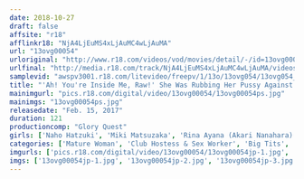```yaml
---
date: 2018-10-27
draft: false
affsite: "r18"
afflinkr18: "NjA4LjEuMS4xLjAuMC4wLjAuMA"
url: "13ovg00054"
urloriginal: "http://www.r18.com/videos/vod/movies/detail/-/id=13ovg00054"
urlfinal: "http://media.r18.com/track/NjA4LjEuMS4xLjAuMC4wLjAuMA/videos/vod/movies/detail/-/id=13ovg00054"
samplevid: "awspv3001.r18.com/litevideo/freepv/1/13o/13ovg054/13ovg054_dmb_w.mp4"
title: "'Ah! You're Inside Me, Raw!' She Was Rubbing Her Pussy Against My Cock With Her Amazing Oiled Up Pussy Grinding Technique, And When I Got Rock Hard, It Just Slipped Right In! The Rules Were No Sex Allowed, But I Ended Up Having Creampie Raw Footage Sex With These 4 Colossal Tits Mature Woman Delivery Health Babes"
mainimgurl: "pics.r18.com/digital/video/13ovg00054/13ovg00054ps.jpg"
mainimgs: "13ovg00054ps.jpg"
releasedate: "Feb. 15, 2017"
duration: 121
productioncomp: "Glory Quest"
girls: ['Naho Hatzuki', 'Miki Matsuzaka', 'Rina Ayana (Akari Nanahara)', 'Hinami Narusawa']
categories: ['Mature Woman', 'Club Hostess & Sex Worker', 'Big Tits', 'Cowgirl', 'Creampie', 'Lotion', 'Hi-Def']
imgurls: ['pics.r18.com/digital/video/13ovg00054/13ovg00054jp-1.jpg', 'pics.r18.com/digital/video/13ovg00054/13ovg00054jp-2.jpg', 'pics.r18.com/digital/video/13ovg00054/13ovg00054jp-3.jpg', 'pics.r18.com/digital/video/13ovg00054/13ovg00054jp-4.jpg', 'pics.r18.com/digital/video/13ovg00054/13ovg00054jp-5.jpg', 'pics.r18.com/digital/video/13ovg00054/13ovg00054jp-6.jpg', 'pics.r18.com/digital/video/13ovg00054/13ovg00054jp-7.jpg', 'pics.r18.com/digital/video/13ovg00054/13ovg00054jp-8.jpg', 'pics.r18.com/digital/video/13ovg00054/13ovg00054jp-9.jpg', 'pics.r18.com/digital/video/13ovg00054/13ovg00054jp-10.jpg', 'pics.r18.com/digital/video/13ovg00054/13ovg00054jp-11.jpg', 'pics.r18.com/digital/video/13ovg00054/13ovg00054jp-12.jpg', 'pics.r18.com/digital/video/13ovg00054/13ovg00054jp-13.jpg', 'pics.r18.com/digital/video/13ovg00054/13ovg00054jp-14.jpg', 'pics.r18.com/digital/video/13ovg00054/13ovg00054jp-15.jpg', 'pics.r18.com/digital/video/13ovg00054/13ovg00054jp-16.jpg', 'pics.r18.com/digital/video/13ovg00054/13ovg00054jp-17.jpg', 'pics.r18.com/digital/video/13ovg00054/13ovg00054jp-18.jpg', 'pics.r18.com/digital/video/13ovg00054/13ovg00054jp-19.jpg', 'pics.r18.com/digital/video/13ovg00054/13ovg00054jp-20.jpg']
imgs: ['13ovg00054jp-1.jpg', '13ovg00054jp-2.jpg', '13ovg00054jp-3.jpg', '13ovg00054jp-4.jpg', '13ovg00054jp-5.jpg', '13ovg00054jp-6.jpg', '13ovg00054jp-7.jpg', '13ovg00054jp-8.jpg', '13ovg00054jp-9.jpg', '13ovg00054jp-10.jpg', '13ovg00054jp-11.jpg', '13ovg00054jp-12.jpg', '13ovg00054jp-13.jpg', '13ovg00054jp-14.jpg', '13ovg00054jp-15.jpg', '13ovg00054jp-16.jpg', '13ovg00054jp-17.jpg', '13ovg00054jp-18.jpg', '13ovg00054jp-19.jpg', '13ovg00054jp-20.jpg']
---
```

